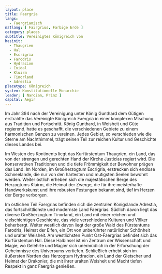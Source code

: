 ```yaml
---
layout: place
title: Faergria
langs:
  - Faergrianisch
natlang: [ Fairgrius, Farbige Erde ]
category: places
subtitle: Vereinigtes Königreich von
hasinit:
  - Thaugrien
  - Hal
  - Escrigria
  - Farodris
  - Hydracion
  - Inidal
  - Kluirm
  - Tinorland
  - Adrestia
placetype: Königreich
system: Konstitutionelle Monarchie
leader: [ Narcian, Prinz ]
capital: Aegir
---
```


Im Jahr 394 nach der Vereinigung unter König Gunthard dem Gütigen erstrahlte das Vereinigte Königreich Faergria in einer
komplexen Mischung aus Tradition und Fortschritt. König Gunthard, in Weisheit und Güte regierend, hatte es geschafft,
die verschiedenen Gebiete zu einem harmonischen Ganzen zu vereinen. Jedes Gebiet, so verschieden wie die Sterne am
Nachthimmel, trägt seinen Teil zur reichen Kultur und Geschichte dieses Landes bei.

Im Westen des Kontinents liegt das Kurfürstentum Thaugrien, ein Land, das von der strengen und gerechten Hand der Kirche
Justicias regiert wird. Die konservativen Traditionen und die tiefe Frömmigkeit der Bewohner prägen das Land. Im Norden,
im Großherzogtum Escrigria, erstrecken sich endlose Schneelande, die nur von den härtesten und mutigsten Seelen bewohnt
werden. Weiter östlich erheben sich die majestätischen Berge des Herzogtums Kluirm, die Heimat der Zwerge, die für ihre
meisterhafte Handwerkskunst und ihre robusten Festungen bekannt sind, tief im Herzen der Berge verborgen.

Im östlichen Teil Faergrias befinden sich die zentralen Königslande Adrestia, das fortschrittlichste und modernste Land
Faergrias. Südlich davon liegt das diverse Großherzogtum Tinorland, ein Land mit einer reichen und vielschichtigen
Geschichte, das viele verschiedene Kulturen und Völker beherbergt. Weiter westlich davon liegt der große Wald des
Fürstentums Farodris, Heimat der Elfen, ein Ort von unberührter natürlicher Schönheit und uralter Weisheit. Am
westlichsten Punkt Ost-Faergrias befindet sich das Kurfürstentum Hal. Diese Halbinsel ist ein Zentrum der Wissenschaft
und Magie, wo Gelehrte und Magier sich unermüdlich in der Erforschung der Geheimnisse des Universums vertiefen.
Schließlich erhebt sich im äußersten Norden das Herzogtum Hydracion, ein Land der Gletscher und Heimat der Drakonier,
die mit ihrer uralten Weisheit und Macht tiefen Respekt in ganz Faergria genießen.